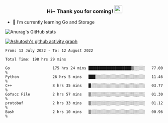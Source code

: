 <h3 align="center">
    Hi~ Thank you for coming!
    <img src="https://media.giphy.com/media/hvRJCLFzcasrR4ia7z/giphy.gif" width="25px">
</h3>

<!--
**pineapple-man/pineapple-man** is a ✨ _special_ ✨ repository because its `README.md` (this file) appears on your GitHub profile.

Here are some ideas to get you started:
- 🔭 I’m currently working on ...
- 🤔 I’m looking for help with ...
- 💬 Ask me about ...
- 📫 How to reach me: ...
- 😄 Pronouns: ...
- ⚡ Fun fact: 
- 👯 I’m looking to collaborate on kubernetes
-->
- 🌱 I’m currently learning Go and Storage


![Anurag's GitHub stats](https://github-readme-stats.vercel.app/api?username=pineapple-man&show_icons=true&theme=radical)


[![Ashutosh's github activity graph](https://activity-graph.herokuapp.com/graph?username=pineapple-man&bg_color=fffff0&color=708090&line=24292e&point=24292e&area=true&hide_border=true)](https://github.com/ashutosh00710/github-readme-activity-graph)

<!--START_SECTION:waka-->

```text
From: 13 July 2022 - To: 12 August 2022

Total Time: 198 hrs 29 mins

Go                   175 hrs 24 mins ███████████████████▒░░░░░   77.00 %
Python               26 hrs 5 mins   ███░░░░░░░░░░░░░░░░░░░░░░   11.46 %
C++                  8 hrs 35 mins   █░░░░░░░░░░░░░░░░░░░░░░░░   03.77 %
GoYacc File          2 hrs 57 mins   ▒░░░░░░░░░░░░░░░░░░░░░░░░   01.30 %
protobuf             2 hrs 33 mins   ▒░░░░░░░░░░░░░░░░░░░░░░░░   01.12 %
Bash                 2 hrs 10 mins   ▒░░░░░░░░░░░░░░░░░░░░░░░░   00.96 %
```

<!--END_SECTION:waka-->
